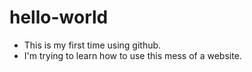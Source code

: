 # hello-world
- This is my first time using github.
- I'm trying to learn how to use this mess of a website.
